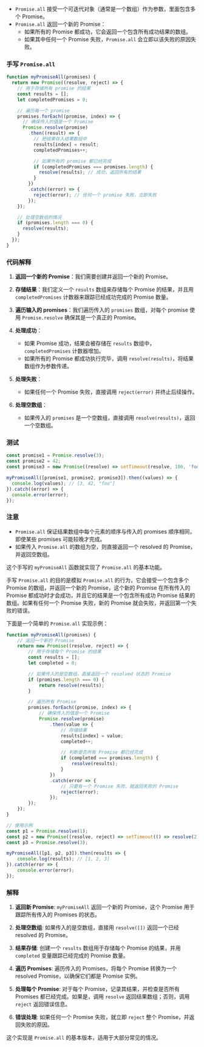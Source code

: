 - `Promise.all` 接受一个可迭代对象（通常是一个数组）作为参数，里面包含多个 Promise。
- `Promise.all` 返回一个新的 Promise：
  - 如果所有的 Promise 都成功，它会返回一个包含所有成功结果的数组。
  - 如果其中任何一个 Promise 失败，`Promise.all` 会立即以该失败的原因失败。

### 手写 `Promise.all`

```javascript
function myPromiseAll(promises) {
  return new Promise((resolve, reject) => {
    // 用于存储所有 promise 的结果
    const results = [];
    let completedPromises = 0;

    // 遍历每一个 promise
    promises.forEach((promise, index) => {
      // 确保传入的值是一个 Promise
      Promise.resolve(promise)
        .then((result) => {
          // 把结果存入结果数组中
          results[index] = result;
          completedPromises++;

          // 如果所有的 promise 都已经完成
          if (completedPromises === promises.length) {
            resolve(results); // 成功，返回所有的结果
          }
        })
        .catch((error) => {
          reject(error); // 任何一个 promise 失败，立即失败
        });
    });

    // 处理空数组的情况
    if (promises.length === 0) {
      resolve(results);
    }
  });
}
```

### 代码解释

1. **返回一个新的 Promise**：我们需要创建并返回一个新的 Promise。

2. **存储结果**：我们定义一个 `results` 数组来存储每个 Promise 的结果，并且用 `completedPromises` 计数器来跟踪已经成功完成的 Promise 数量。

3. **遍历输入的 promises**：我们遍历传入的 `promises` 数组，对每个 promise 使用 `Promise.resolve` 确保其是一个真正的 Promise。

4. **处理成功**：
   - 如果 Promise 成功，结果会被存储在 `results` 数组中，`completedPromises` 计数器增加。
   - 如果所有的 Promise 都成功执行完毕，调用 `resolve(results)`，将结果数组作为参数传递。

5. **处理失败**：
   - 如果任何一个 Promise 失败，直接调用 `reject(error)` 并终止后续操作。

6. **处理空数组**：
   - 如果传入的 `promises` 是一个空数组，直接调用 `resolve(results)`，返回一个空数组。

### 测试

```javascript
const promise1 = Promise.resolve(3);
const promise2 = 42;
const promise3 = new Promise((resolve) => setTimeout(resolve, 100, 'foo'));

myPromiseAll([promise1, promise2, promise3]).then((values) => {
  console.log(values); // [3, 42, "foo"]
}).catch((error) => {
  console.error(error);
});
```

### 注意

- `Promise.all` 保证结果数组中每个元素的顺序与传入的 promises 顺序相同，即使某些 promises 可能较晚才完成。
- 如果传入 `Promise.all` 的数组为空，则直接返回一个 resolved 的 Promise，并返回空数组。

这个手写的 `myPromiseAll` 函数就实现了 `Promise.all` 的基本功能。

手写 `Promise.all` 的目的是模拟 `Promise.all` 的行为，它会接受一个包含多个 Promise 的数组，并返回一个新的 Promise，这个新的 Promise 在所有传入的 Promise 都成功时才会成功，并且它的结果是一个包含所有成功 Promise 结果的数组。如果有任何一个 Promise 失败，新的 Promise 就会失败，并返回第一个失败的错误。

下面是一个简单的 `Promise.all` 实现示例：

```javascript
function myPromiseAll(promises) {
    // 返回一个新的 Promise
    return new Promise((resolve, reject) => {
        // 用于存储每个 Promise 的结果
        const results = [];
        let completed = 0;

        // 如果传入的是空数组，直接返回一个 resolved 状态的 Promise
        if (promises.length === 0) {
            return resolve(results);
        }

        // 遍历所有 Promise
        promises.forEach((promise, index) => {
            // 确保传入的值是一个 Promise
            Promise.resolve(promise)
                .then(value => {
                    // 存储结果
                    results[index] = value;
                    completed++;

                    // 判断是否所有 Promise 都已经完成
                    if (completed === promises.length) {
                        resolve(results);
                    }
                })
                .catch(error => {
                    // 只要有一个 Promise 失败，就返回失败的 Promise
                    reject(error);
                });
        });
    });
}

// 使用示例
const p1 = Promise.resolve(1);
const p2 = new Promise((resolve, reject) => setTimeout(() => resolve(2), 1000));
const p3 = Promise.resolve(3);

myPromiseAll([p1, p2, p3]).then(results => {
    console.log(results); // [1, 2, 3]
}).catch(error => {
    console.error(error);
});
```

### 解释

1. **返回新 Promise**: `myPromiseAll` 返回一个新的 Promise，这个 Promise 用于跟踪所有传入的 Promises 的状态。

2. **处理空数组**: 如果传入的是空数组，直接用 `resolve([])` 返回一个已经 resolved 的 Promise。

3. **结果存储**: 创建一个 `results` 数组用于存储每个 Promise 的结果，并用 `completed` 变量跟踪已经完成的 Promise 数量。

4. **遍历 Promises**: 遍历传入的 Promises，将每个 Promise 转换为一个 resolved Promise，以确保它们都是 Promise 实例。

5. **处理每个 Promise**: 对于每个 Promise，记录其结果，并检查是否所有 Promises 都已经完成。如果是，调用 `resolve` 返回结果数组；否则，调用 `reject` 返回错误信息。

6. **错误处理**: 如果任何一个 Promise 失败，就立即 `reject` 整个 Promise，并返回失败的原因。

这个实现是 `Promise.all` 的基本版本，适用于大部分常见的情况。